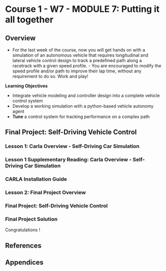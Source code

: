 # Course 1 - W7 - MODULE 7: Putting it all together

## Overview 

- For the last week of the course, now you will get hands on with a simulation of an autonomous vehicle that requires longitudinal and lateral vehicle control design to track a predefined path along a racetrack with a given speed profile. - You are encouraged to modify the speed profile and/or path to improve their lap time, without any requirement to do so. Work and play!

**Learning Objectives**
- Integrate vehicle modeling and controller design into a complete vehicle control system
- Develop a working simulation with a python-based vehicle autonomy agent
- **Tune** a control system for tracking performance on a complex path

## Final Project: Self-Driving Vehicle Control

### Lesson 1: Carla Overview - Self-Driving Car Simulation
### Lesson 1 Supplementary Reading: Carla Overview - Self-Driving Car Simulation
### CARLA Installation Guide
### Lesson 2: Final Project Overview
### Final Project: Self-Driving Vehicle Control
### Final Project Solution

Congratulations ! 

## References
## Appendices